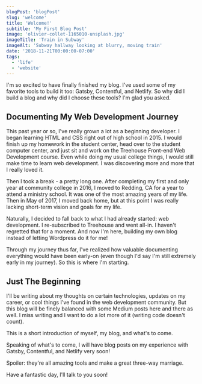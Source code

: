 ```yaml
---
blogPost: 'blogPost'
slug: 'welcome'
title: 'Welcome!'
subtitle: 'My First Blog Post'
image: 'olivier-collet-1165010-unsplash.jpg'
imageTitle: 'Train in Subway'
imageAlt: 'Subway hallway looking at blurry, moving train'
date: '2018-11-21T00:00:00-07:00'
tags:
  - 'life'
  - 'website'
---
```


I'm so excited to have finally finished my blog. I've used some of my favorite tools to build it too: Gatsby, Contentful, and Netlify. So why did I build a blog and why did I choose these tools? I'm glad you asked.

## Documenting My Web Development Journey

This past year or so, I've really grown a lot as a beginning developer. I began learning HTML and CSS right out of high school in 2015. I would finish up my homework in the student center, head over to the student computer center, and just sit and work on the Treehouse Front-end Web Development course. Even while doing my usual college things, I would still make time to learn web development. I was discovering more and more that I really loved it.

Then I took a break - a pretty long one. After completing my first and only year at community college in 2016, I moved to Redding, CA for a year to attend a ministry school. It was one of the most amazing years of my life. Then in May of 2017, I moved back home, but at this point I was really lacking short-term vision and goals for my life.

Naturally, I decided to fall back to what I had already started: web development. I re-subscribed to Treehouse and went all-in. I haven't regretted that for a moment. And now I'm here, building my own blog instead of letting Wordpress do it for me!

Through my journey thus far, I've realized how valuable documenting everything would have been early-on (even though I'd say I'm still extremely early in my journey). So this is where I'm starting.

## Just The Beginning

I'll be writing about my thoughts on certain technologies, updates on my career, or cool things I've found in the web development community. But this blog will be finely balanced with some Medium posts here and there as well. I miss writing and I want to do a lot more of it (writing code doesn't count).

This is a short introduction of myself, my blog, and what's to come.

Speaking of what's to come, I will have blog posts on my experience with Gatsby, Contentful, and Netlify very soon!

Spoiler: they're all amazing tools and make a great three-way marriage.

Have a fantastic day, I'll talk to you soon!
